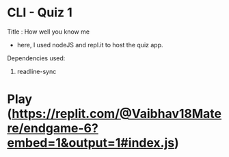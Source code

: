 # CLI - Quiz 1

Title : How well you know me
- here, I used nodeJS and repl.it to host the quiz app.

Dependencies used:
1. readline-sync

# Play (https://replit.com/@Vaibhav18Matere/endgame-6?embed=1&output=1#index.js)
